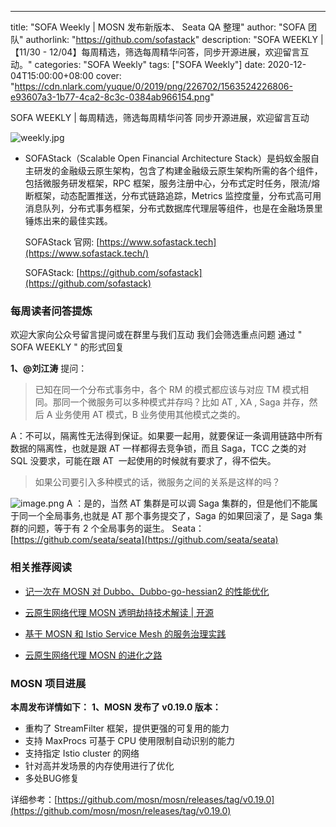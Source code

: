 ---
title: "SOFA Weekly | MOSN 发布新版本、 Seata QA 整理"
author: "SOFA 团队"
authorlink: "https://github.com/sofastack"
description: "SOFA WEEKLY | 【11/30 - 12/04】每周精选，筛选每周精华问答，同步开源进展，欢迎留言互动。"
categories: "SOFA Weekly"
tags: ["SOFA Weekly"]
date: 2020-12-04T15:00:00+08:00
cover: "https://cdn.nlark.com/yuque/0/2019/png/226702/1563524226806-e93607a3-1b77-4ca2-8c3c-0384ab966154.png"

SOFA WEEKLY | 每周精选，筛选每周精华问答
同步开源进展，欢迎留言互动

![weekly.jpg](https://cdn.nlark.com/yuque/0/2019/jpeg/226702/1562925824761-fc720f21-9622-437b-a783-0b0729eda119.jpeg)

- SOFAStack（Scalable Open Financial Architecture Stack）是蚂蚁金服自主研发的金融级云原生架构，包含了构建金融级云原生架构所需的各个组件，包括微服务研发框架，RPC 框架，服务注册中心，分布式定时任务，限流/熔断框架，动态配置推送，分布式链路追踪，Metrics 监控度量，分布式高可用消息队列，分布式事务框架，分布式数据库代理层等组件，也是在金融场景里锤炼出来的最佳实践。

  SOFAStack 官网: [https://www.sofastack.tech](https://www.sofastack.tech/)

  SOFAStack: [https://github.com/sofastack](https://github.com/sofastack)

### 每周读者问答提炼

欢迎大家向公众号留言提问或在群里与我们互动
我们会筛选重点问题
通过 " SOFA WEEKLY " 的形式回复

**1、@刘江涛** 提问：
> 已知在同一个分布式事务中，各个 RM 的模式都应该与对应 TM 模式相同。那同一个微服务可以多种模式并存吗？比如 AT , XA , Saga 并存，然后 A 业务使用 AT 模式，B 业务使用其他模式之类的。

A：不可以，隔离性无法得到保证。如果要一起用，就要保证一条调用链路中所有数据的隔离性，也就是跟 AT 一样都得去竞争锁，而且 Saga，TCC 之类的对 SQL 没要求，可能在跟 AT  一起使用的时候就有要求了，得不偿失。

> 如果公司要引入多种模式的话，微服务之间的关系是这样的吗？

![image.png](https://cdn.nlark.com/yuque/0/2020/png/2883938/1607065750357-e7602f91-9660-48cb-b30d-bce5d44f675f.png)
A ：是的，当然 AT 集群是可以调 Saga 集群的，但是他们不能属于同一个全局事务,也就是 AT 那个事务提交了，Saga 的如果回滚了，是 Saga 集群的问题，等于有 2 个全局事务的诞生。
Seata：[https://github.com/seata/seata](https://github.com/seata/seata)

### 相关推荐阅读

- [记一次在 MOSN 对 Dubbo、Dubbo-go-hessian2 的性能优化](http://mp.weixin.qq.com/s?__biz=MzUzMzU5Mjc1Nw==&mid=2247486296&idx=1&sn=855f5ae48c4da2dace79f6956afdb646&chksm=faa0e482cdd76d94f3b59e6d7edcaebe316faac9e74c668dd33977f7705c208fe68d782e15d2&scene=21)

- [云原生网络代理 MOSN 透明劫持技术解读 | 开源](https://www.sofastack.tech/blog/mosn-transparent-hijacking/)

- [基于 MOSN 和 Istio Service Mesh 的服务治理实践](http://mp.weixin.qq.com/s?__biz=MzUzMzU5Mjc1Nw==&mid=2247486618&idx=1&sn=d52c67fba7d4e47bb69af50b83eb29dd&chksm=faa0e340cdd76a56d2dbea3b054eea96ea74e73d625c0f5bf041bc7dd857ba21dcfd2a4042ab&scene=21)

- [云原生网络代理 MOSN 的进化之路](http://mp.weixin.qq.com/s?__biz=MzUzMzU5Mjc1Nw==&mid=2247486961&idx=1&sn=e2710328091c2a15283cd76527078c97&chksm=faa0e22bcdd76b3d5e4d65f738a51d560fd2f32cec8a081b253ad80d19cdaef9ca88cfca2862&scene=21)

### MOSN 项目进展

**本周发布详情如下：**
**1、MOSN 发布了 v0.19.0 版本：**
- 重构了 StreamFilter 框架，提供更强的可复用的能力
- 支持 MaxProcs 可基于 CPU 使用限制自动识别的能力
- 支持指定 Istio cluster 的网络
- 针对高并发场景的内存使用进行了优化
- 多处BUG修复

详细参考：[https://github.com/mosn/mosn/releases/tag/v0.19.0](https://github.com/mosn/mosn/releases/tag/v0.19.0)
